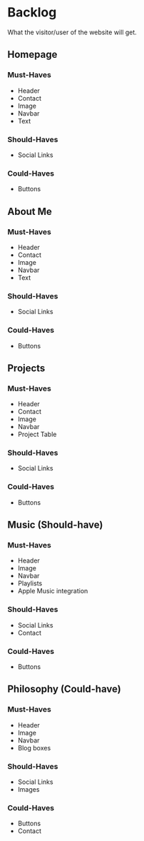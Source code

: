 
# Backlog

What the visitor/user of the website will get.

## Homepage

### Must-Haves

- Header
- Contact
- Image
- Navbar
- Text

### Should-Haves

- Social Links


### Could-Haves

- Buttons

## About Me 

### Must-Haves

- Header
- Contact
- Image
- Navbar
- Text

### Should-Haves

- Social Links

### Could-Haves

- Buttons

## Projects 

### Must-Haves

- Header
- Contact
- Image
- Navbar
- Project Table 

### Should-Haves

- Social Links

### Could-Haves

- Buttons

## Music (Should-have)

### Must-Haves

- Header
- Image
- Navbar
- Playlists
- Apple Music integration

### Should-Haves

- Social Links
- Contact

### Could-Haves

- Buttons

## Philosophy (Could-have)

### Must-Haves

- Header
- Image
- Navbar
- Blog boxes

### Should-Haves

- Social Links
- Images

### Could-Haves

- Buttons
- Contact
  